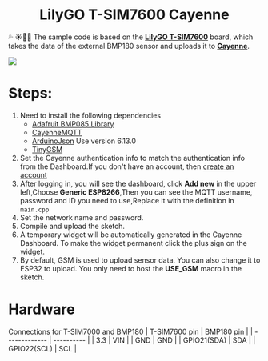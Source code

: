 <h1 align = "center">LilyGO T-SIM7600 Cayenne</h1>

💦 ☀💨🌹 The sample code is based on the **[LilyGO T-SIM7600](https://www.aliexpress.com/item/4000542688096.html)** board, which takes the data of the external BMP180 sensor and uploads it to **[Cayenne](https://cayenne.mydevices.com/)**.

![](../../Historical/Image/cayenne.jpg)


# Steps:
1. Need to install the following dependencies
     - [Adafruit BMP085 Library](https://github.com/adafruit/Adafruit-BMP085-Library)
     - [CayenneMQTT](https://github.com/myDevicesIoT/Cayenne-MQTT-Arduino)
     - [ArduinoJson](https://github.com/bblanchon/ArduinoJson) Use version 6.13.0
     - [TinyGSM](https://github.com/vshymanskyy/TinyGSM)
2. Set the Cayenne authentication info to match the authentication info from the Dashboard.If you don't have an account, then [create an account](https://accounts.mydevices.com/auth/realms/cayenne/login-actions/registration?client_id=cayenne-web-app&tab_id=01AaoLwmlng)
3. After logging in, you will see the dashboard, click **Add new** in the upper left,Choose **Generic ESP8266**,Then you can see the MQTT username, password and ID you need to use,Replace it with the definition in `main.cpp`
4. Set the network name and password.
5. Compile and upload the sketch.
6. A temporary widget will be automatically generated in the Cayenne Dashboard. To make the widget permanent click the plus sign on the widget.
7. By default, GSM is used to upload sensor data. You can also change it to ESP32 to upload. You only need to host the **USE_GSM** macro in the sketch.

# Hardware
Connections for T-SIM7000 and BMP180
| T-SIM7600 pin | BMP180 pin |
| ------------- | ---------- |
| 3.3           | VIN        |
| GND           | GND        |
| GPIO21(SDA)   | SDA        |
| GPIO22(SCL)   | SCL        |





